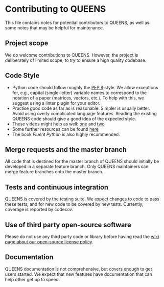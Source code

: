 # Contributing to QUEENS
This file contains notes for potential contributors to QUEENS, as well as some notes that may be helpful for maintenance.

## Project scope
We do welcome contributions to QUEENS. However, the project is deliberately of limited scope, to try to ensure a high quality codebase.

## Code Style
 - Python code should follow roughly the [PEP 8](https://www.python.org/dev/peps/pep-0008/) style. We allow exceptions for, e.g., capital (single-letter) variable names to correspond to the notation of a paper (matrices, vectors, etc.). To help with this, we suggest using a linter plugin for your editor.
 - Practise good code as far as is reasonable. Simpler is usually better. Avoid using overly complicated language features. Reading the existing QUEENS code should give a good idea of the expected style.
 - These videos might help as well: [one](https://www.youtube.com/watch?v=OSGv2VnC0go) and [two](https://www.youtube.com/watch?v=wf-BqAjZb8M)
 - Some further resources can be found [here](http://neckbeardrepublic.com/screencasts/)
 - The book *Fluent Python* is also highly recommended.

## Merge requests and the master branch
All code that is destined for the master branch of QUEENS should initially be developed in a separate feature  branch.
Only QUEENS maintainers can merge feature branches onto the master branch.

## Tests and continuous integration
QUEENS is covered by the testing suite. We expect changes to code to pass these tests, and for new code to be covered by new tests. Currently, coverage is reported by codecov.

## Use of third party open-source software 
Please do not use any third party code or library before having read 
the [wiki page about our open-source license policy](https://gitlab.lrz.de/jbi/queens/-/wikis/third-party-software). 

## Documentation
QUEENS documentation is not comprehensive, but covers enough to get users started. We expect that new features have documentation that can help other get up to speed.
